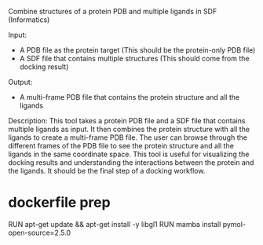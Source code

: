 Combine structures of a protein PDB and multiple ligands in SDF (Informatics)

Input:
* A PDB file as the protein target (This should be the protein-only PDB file)
* A SDF file that contains multiple structures (This should come from the docking result)

Output:
* A multi-frame PDB file that contains the protein structure and all the ligands

Description:
This tool takes a protein PDB file and a SDF file that contains multiple ligands as input. It then combines the protein structure with all the ligands to create a multi-frame PDB file. The user can browse through the different frames of the PDB file to see the protein structure and all the ligands in the same coordinate space. This tool is useful for visualizing the docking results and understanding the interactions between the protein and the ligands. It should be the final step of a docking workflow.

# dockerfile prep
RUN apt-get update && apt-get install -y libgl1
RUN mamba install pymol-open-source=2.5.0